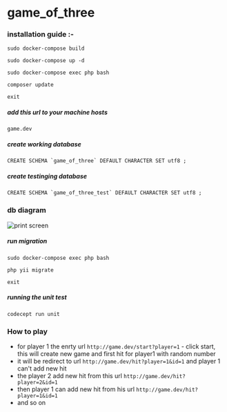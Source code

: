 # game_of_three



### installation guide :- 

```sudo docker-compose build```

```sudo docker-compose up -d```

```sudo docker-compose exec php bash```

```composer update```

```exit```

##### add this url to your machine hosts 

```game.dev```


##### create working database 

```CREATE SCHEMA `game_of_three` DEFAULT CHARACTER SET utf8 ;```


##### create testinging database 

```CREATE SCHEMA `game_of_three_test` DEFAULT CHARACTER SET utf8 ;```

### db diagram

![print screen](db_diagram.png)


##### run migration 

```sudo docker-compose exec php bash```

```php yii migrate```

```exit```


##### running the unit test

```codecept run unit```

### How to play

- for player 1 the enrty url ```http://game.dev/start?player=1``` - click start, this will create new game and first hit for player1 with random number
- it will be redirect to url ```http://game.dev/hit?player=1&id=1``` and player 1 can't add new hit
- the player 2 add new hit from this url ```http://game.dev/hit?player=2&id=1```
- then player 1 can add new hit from his url  ```http://game.dev/hit?player=1&id=1```
- and so on

